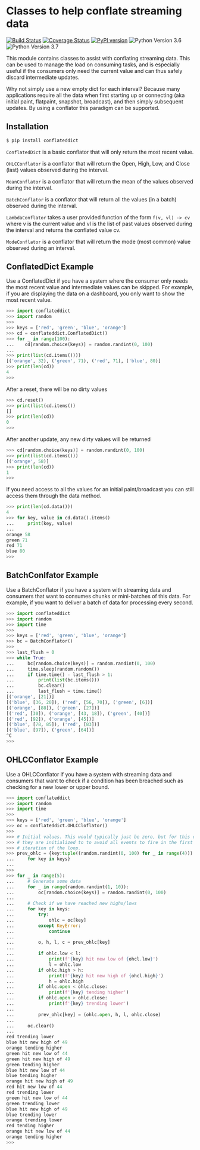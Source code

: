 # Classes to help conflate streaming data

[![Build Status](https://travis-ci.org/christianreimer/conflateddict.svg?branch=master)](https://travis-ci.org/christianreimer/conflateddict)  [![Coverage Status](https://coveralls.io/repos/github/christianreimer/conflateddict/badge.svg?branch=master)](https://coveralls.io/github/christianreimer/conflateddict?branch=master)  [![PyPI version](https://badge.fury.io/py/conflateddict.svg)](https://badge.fury.io/py/conflateddict)   ![Python Version 3.6](https://img.shields.io/badge/python-3.6-blue.svg) ![Python Version 3.7](https://img.shields.io/badge/python-3.7-blue.svg)



This module contains classes to assist with conflating streaming data. This can
be used to manage the load on consuming tasks, and is especially useful if the
consumers only need the current value and can thus safely discard intermediate
updates.

Why not simply use a new empty dict for each interval? Because many applications require 
all the data when first starting up or connecting (aka initial paint, flatpaint, snapshot, broadcast), and then simply subsequent updates. By using a conflator this paradigm can be supported.

## Installation
```bash
$ pip install conflateddict
```

```ConflatedDict``` is a basic conflator that will only return the most recent value.

```OHLCConflator``` is a conflator that will return the Open, High, Low, and Close (last) 
values observed during the interval.

```MeanConflator``` is a conflator that will return the mean of the values observed
during the interval.

```BatchConflator``` is a conflator that will return all the values (in a batch)
observed during the interval.
 
```LambdaConflator``` takes a user provided function of the form ```f(v, vl) -> cv``` where v is the current value and vl is the list of past values observed during the interval and returns the conflated value cv.

```ModeConflator``` is a conflator that will return the mode (most common) value observed during an interval.


## ConflatedDict Example

Use a ConflatedDict if you have a system where the consumer only needs the most
recent value and intermediate values can be skipped. For example, if you are
displaying the data on a dashboard, you only want to show the most recent value.

```python
>>> import conflateddict
>>> import random
>>>
>>> keys = ['red', 'green', 'blue', 'orange']
>>> cd = conflateddict.ConflatedDict()
>>> for _ in range(100):
...    cd[random.choice(keys)] = random.randint(0, 100)
...
>>> print(list(cd.items())))
[('orange', 32), ('green', 71), ('red', 71), ('blue', 80)]
>>> print(len(cd))
4
>>>
```

After a reset, there will be no dirty values
```python
>>> cd.reset()
>>> print(list(cd.items())
[]
>>> print(len(cd))
0
>>>
```

After another update, any new dirty values will be returned
```python
>>> cd[random.choice(keys)] = random.randint(0, 100)
>>> print(list(cd.items()))
[('orange', 58)]
>>> print(len(cd))
1
>>>
```

If you need access to all the values for an initial paint/broadcast you can still access them through the data method.

```python
>>> print(len(cd.data()))
4
>>> for key, value in cd.data().items()
...     print(key, value)
...
orange 58
green 71
red 71
blue 80
>>>
```

## BatchConlfator Example
Use a BatchConflator if you have a system with streaming data and consumers
that want to consumes chunks or mini-batches of this data. For example, if you
want to deliver a batch of data for processing every second.

```python
>>> import conflateddict
>>> import random
>>> import time
>>>
>>> keys = ['red', 'green', 'blue', 'orange']
>>> bc = BatchConflator()
>>>
>>> last_flush = 0
>>> while True:
...     bc[random.choice(keys)] = random.randint(0, 100)
...     time.sleep(random.random())
...     if time.time() - last_flush > 1:
...         print(list(bc.items()))
...         bc.clear()
...         last_flush = time.time()
[('orange', [21])]
[('blue', [36, 20]), ('red', [56, 70]), ('green', [6])]
[('orange', [88]), ('green', [27])]
[('red', [30]), ('orange', [43, 18]), ('green', [40])]
[('red', [92]), ('orange', [45])]
[('blue', [78, 85]), ('red', [83])]
[('blue', [97]), ('green', [64])]
^C
>>>
```

## OHLCConflator Example
Use a OHLCConflator if you have a system with streaming data and consumers
that want to check if a condition has been breached such as checking for a new
lower or upper bound.

```python
>>> import conflateddict
>>> import random
>>> import time
>>>
>>> keys = ['red', 'green', 'blue', 'orange']
>>> oc = conflateddict.OHLCCloflator()
>>>
>>> # Initial values. This would typically just be zero, but for this example
>>> # they are initialized to to avoid all events to fire in the first
>>> # iteration of the loop.
>>> prev_ohlc = {key:tuple((random.randint(0, 100) for _ in range(4)))
...     for key in keys}
...
>>>
>>> for _ in range(5):
...     # Generate some data
...     for _ in range(random.randint(1, 10)):
...         oc[random.choice(keys)] = random.randint(0, 100)
...
...     # Check if we have reached new highs/lows
...     for key in keys:
...         try:
...             ohlc = oc[key]
...         except KeyError:
...             continue
...
...         o, h, l, c = prev_ohlc[key]
...
...         if ohlc.low < l:
...             print(f'{key} hit new low of {ohcl.low}')
...             l = ohlc.low
...         if ohlc.high > h:
...             print(f'{key} hit new high of {ohcl.high}')
...             h = ohlc.high
...         if ohlc.open < ohlc.close:
...             print(f'{key} tending higher')
...         if ohlc.open > ohlc.close:
...             print(f'{key} trending lower')
...
...         prev_ohlc[key] = (ohlc.open, h, l, ohlc.close)
...
...     oc.clear()
...
red trending lower
blue hit new high of 49
orange tending higher
green hit new low of 44
green hit new high of 49
green tending higher
blue hit new low of 44
blue tending higher
orange hit new high of 49
red hit new low of 44
red trending lower
green hit new low of 44
green trending lower
blue hit new high of 49
blue trending lower
orange trending lower
red tending higher
orange hit new low of 44
orange tending higher
>>>
```
